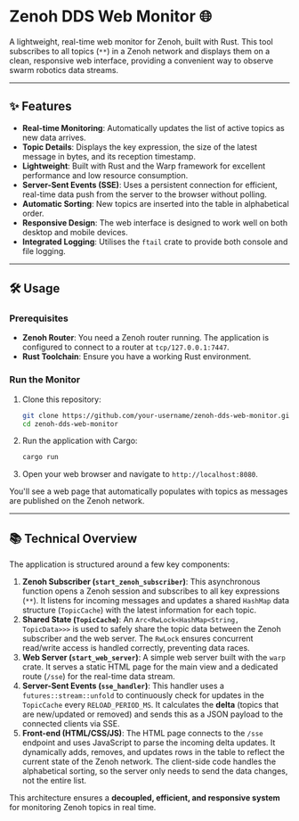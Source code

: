 # Zenoh DDS Web Monitor 🌐

A lightweight, real-time web monitor for Zenoh, built with Rust. This tool subscribes to all topics (`**`) in a Zenoh network and displays them on a clean, responsive web interface, providing a convenient way to observe swarm robotics data streams.

---

## ✨ Features

- **Real-time Monitoring**: Automatically updates the list of active topics as new data arrives.
- **Topic Details**: Displays the key expression, the size of the latest message in bytes, and its reception timestamp.
- **Lightweight**: Built with Rust and the Warp framework for excellent performance and low resource consumption.
- **Server-Sent Events (SSE)**: Uses a persistent connection for efficient, real-time data push from the server to the browser without polling.
- **Automatic Sorting**: New topics are inserted into the table in alphabetical order.
- **Responsive Design**: The web interface is designed to work well on both desktop and mobile devices.
- **Integrated Logging**: Utilises the `ftail` crate to provide both console and file logging.

---

## 🛠️ Usage

### Prerequisites

- **Zenoh Router**: You need a Zenoh router running. The application is configured to connect to a router at `tcp/127.0.0.1:7447`.
- **Rust Toolchain**: Ensure you have a working Rust environment.

### Run the Monitor

1.  Clone this repository:
    ```bash
    git clone https://github.com/your-username/zenoh-dds-web-monitor.git
    cd zenoh-dds-web-monitor
    ```
2.  Run the application with Cargo:
    ```bash
    cargo run
    ```
3.  Open your web browser and navigate to `http://localhost:8080`.

You'll see a web page that automatically populates with topics as messages are published on the Zenoh network.

---

## 📚 Technical Overview

The application is structured around a few key components:

1.  **Zenoh Subscriber (`start_zenoh_subscriber`)**: This asynchronous function opens a Zenoh session and subscribes to all key expressions (`**`). It listens for incoming messages and updates a shared `HashMap` data structure (`TopicCache`) with the latest information for each topic.
2.  **Shared State (`TopicCache`)**: An `Arc<RwLock<HashMap<String, TopicData>>>` is used to safely share the topic data between the Zenoh subscriber and the web server. The `RwLock` ensures concurrent read/write access is handled correctly, preventing data races.
3.  **Web Server (`start_web_server`)**: A simple web server built with the `warp` crate. It serves a static HTML page for the main view and a dedicated route (`/sse`) for the real-time data stream.
4.  **Server-Sent Events (`sse_handler`)**: This handler uses a `futures::stream::unfold` to continuously check for updates in the `TopicCache` every `RELOAD_PERIOD_MS`. It calculates the **delta** (topics that are new/updated or removed) and sends this as a JSON payload to the connected clients via SSE.
5.  **Front-end (HTML/CSS/JS)**: The HTML page connects to the `/sse` endpoint and uses JavaScript to parse the incoming delta updates. It dynamically adds, removes, and updates rows in the table to reflect the current state of the Zenoh network. The client-side code handles the alphabetical sorting, so the server only needs to send the data changes, not the entire list.

This architecture ensures a **decoupled, efficient, and responsive system** for monitoring Zenoh topics in real time.
